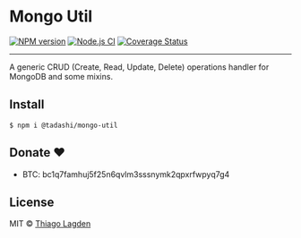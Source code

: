 # Mongo Util

[![NPM version][npm-img]][npm]
[![Node.js CI][ci-img]][ci]
[![Coverage Status][coveralls-img]][coveralls]


[npm-img]:         https://img.shields.io/npm/v/@tadashi/mongo-util.svg
[npm]:             https://www.npmjs.com/package/@tadashi/mongo-util
[ci-img]:          https://github.com/lagden/mongo-util/actions/workflows/nodejs.yml/badge.svg
[ci]:              https://github.com/lagden/mongo-util/actions/workflows/nodejs.yml
[coveralls-img]:   https://coveralls.io/repos/github/lagden/mongo-util/badge.svg?branch=main
[coveralls]:       https://coveralls.io/github/lagden/mongo-util?branch=main

-----

A generic CRUD (Create, Read, Update, Delete) operations handler for MongoDB and some mixins.


## Install

```
$ npm i @tadashi/mongo-util
```


## Donate ❤️

- BTC: bc1q7famhuj5f25n6qvlm3sssnymk2qpxrfwpyq7g4


## License

MIT © [Thiago Lagden](https://github.com/lagden)
